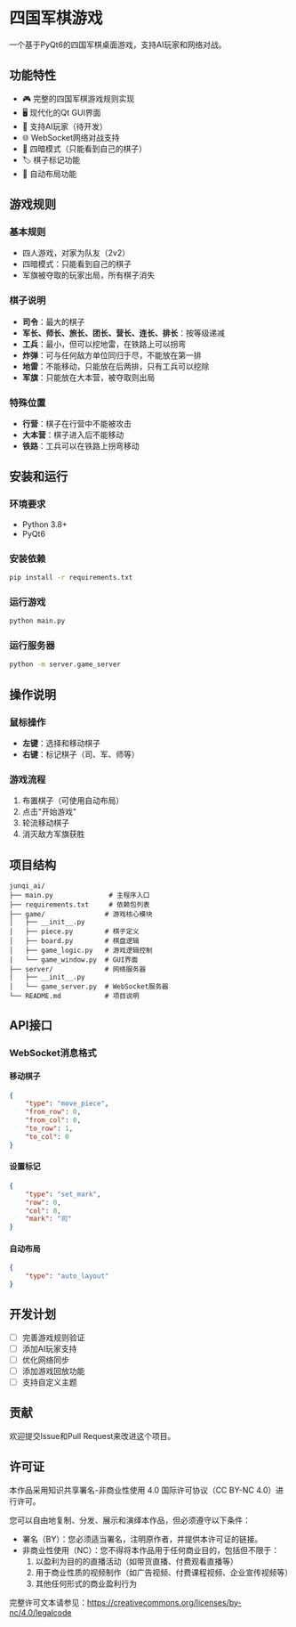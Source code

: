 # 四国军棋游戏

一个基于PyQt6的四国军棋桌面游戏，支持AI玩家和网络对战。

## 功能特性

- 🎮 完整的四国军棋游戏规则实现
- 🖥️ 现代化的Qt GUI界面
- 🤖 支持AI玩家（待开发）
- 🌐 WebSocket网络对战支持
- 🎯 四暗模式（只能看到自己的棋子）
- 🏷️ 棋子标记功能
- 🎲 自动布局功能

## 游戏规则

### 基本规则
- 四人游戏，对家为队友（2v2）
- 四暗模式：只能看到自己的棋子
- 军旗被夺取的玩家出局，所有棋子消失

### 棋子说明
- **司令**：最大的棋子
- **军长、师长、旅长、团长、营长、连长、排长**：按等级递减
- **工兵**：最小，但可以挖地雷，在铁路上可以拐弯
- **炸弹**：可与任何敌方单位同归于尽，不能放在第一排
- **地雷**：不能移动，只能放在后两排，只有工兵可以挖除
- **军旗**：只能放在大本营，被夺取则出局

### 特殊位置
- **行营**：棋子在行营中不能被攻击
- **大本营**：棋子进入后不能移动
- **铁路**：工兵可以在铁路上拐弯移动

## 安装和运行

### 环境要求
- Python 3.8+
- PyQt6

### 安装依赖
```bash
pip install -r requirements.txt
```

### 运行游戏
```bash
python main.py
```

### 运行服务器
```bash
python -m server.game_server
```

## 操作说明

### 鼠标操作
- **左键**：选择和移动棋子
- **右键**：标记棋子（司、军、师等）

### 游戏流程
1. 布置棋子（可使用自动布局）
2. 点击"开始游戏"
3. 轮流移动棋子
4. 消灭敌方军旗获胜

## 项目结构

```
junqi_ai/
├── main.py              # 主程序入口
├── requirements.txt     # 依赖包列表
├── game/               # 游戏核心模块
│   ├── __init__.py
│   ├── piece.py        # 棋子定义
│   ├── board.py        # 棋盘逻辑
│   ├── game_logic.py   # 游戏逻辑控制
│   └── game_window.py  # GUI界面
├── server/             # 网络服务器
│   ├── __init__.py
│   └── game_server.py  # WebSocket服务器
└── README.md           # 项目说明
```

## API接口

### WebSocket消息格式

#### 移动棋子
```json
{
    "type": "move_piece",
    "from_row": 0,
    "from_col": 0,
    "to_row": 1,
    "to_col": 0
}
```

#### 设置标记
```json
{
    "type": "set_mark",
    "row": 0,
    "col": 0,
    "mark": "司"
}
```

#### 自动布局
```json
{
    "type": "auto_layout"
}
```

## 开发计划

- [ ] 完善游戏规则验证
- [ ] 添加AI玩家支持
- [ ] 优化网络同步
- [ ] 添加游戏回放功能
- [ ] 支持自定义主题

## 贡献

欢迎提交Issue和Pull Request来改进这个项目。

## 许可证

本作品采用知识共享署名-非商业性使用 4.0 国际许可协议（CC BY-NC 4.0）进行许可。

您可以自由地复制、分发、展示和演绎本作品，但必须遵守以下条件：
- 署名（BY）：您必须适当署名，注明原作者，并提供本许可证的链接。
- 非商业性使用（NC）：您不得将本作品用于任何商业目的，包括但不限于：
  1. 以盈利为目的的直播活动（如带货直播、付费观看直播等）
  2. 用于商业性质的视频制作（如广告视频、付费课程视频、企业宣传视频等）
  3. 其他任何形式的商业盈利行为

完整许可文本请参见：https://creativecommons.org/licenses/by-nc/4.0/legalcode